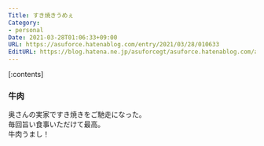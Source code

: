 ```yaml
---
Title: すき焼きうめぇ
Category:
- personal
Date: 2021-03-28T01:06:33+09:00
URL: https://asuforce.hatenablog.com/entry/2021/03/28/010633
EditURL: https://blog.hatena.ne.jp/asuforcegt/asuforce.hatenablog.com/atom/entry/26006613709238642
---
```


[:contents]

### 牛肉

奥さんの実家ですき焼きをご馳走になった。  
毎回旨い食事いただけて最高。  
牛肉うまし！


